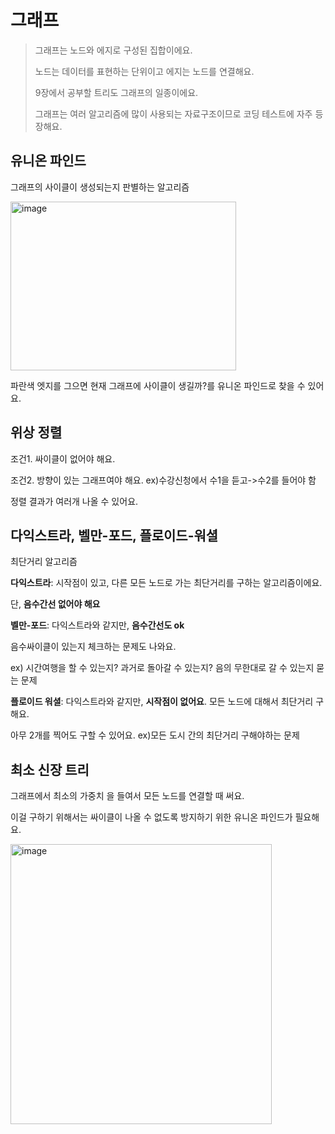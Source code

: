 그래프
========
> 그래프는 노드와 에지로 구성된 집합이에요.
> 
> 노드는 데이터를 표현하는 단위이고 에지는 노드를 연결해요.
> 
> 9장에서 공부할 트리도 그래프의 일종이에요.
> 
> 그래프는 여러 알고리즘에 많이 사용되는 자료구조이므로 코딩 테스트에 자주 등장해요.  

유니온 파인드
-----
그래프의 사이클이 생성되는지 판별하는 알고리즘

<img width="361" height="270" alt="image" src="https://github.com/user-attachments/assets/c9d222e1-d5cf-4a8c-888a-355c309b040a" />

파란색 엣지를 그으면 현재 그래프에 사이클이 생길까?를 유니온 파인드로 찾을 수 있어요.  

위상 정렬
----
조건1. 싸이클이 없어야 해요.   

조건2. 방향이 있는 그래프여야 해요. ex)수강신청에서 수1을 듣고->수2를 들어야 함  
      
정렬 결과가 여러개 나올 수 있어요.   

다익스트라, 벨만-포드, 플로이드-워셜
-------
최단거리 알고리즘  

**다익스트라**: 시작점이 있고, 다른 모든 노드로 가는 최단거리를 구하는 알고리즘이에요. 

단, **음수간선 없어야 해요**   

**벨만-포드**: 다익스트라와 같지만, **음수간선도 ok**    

음수싸이클이 있는지 체크하는 문제도 나와요.   
           
ex) 시간여행을 할 수 있는지? 과거로 돌아갈 수 있는지? 음의 무한대로 갈 수 있는지 묻는 문제  
           
**플로이드 워셜**: 다익스트라와 같지만, **시작점이 없어요**. 모든 노드에 대해서 최단거리 구해요.   

아무 2개를 찍어도 구할 수 있어요.  ex)모든 도시 간의 최단거리 구해야하는 문제    

최소 신장 트리
-----
그래프에서 최소의 가중치 을 들여서 모든 노드를 연결할 때 써요.    

이걸 구하기 위해서는 싸이클이 나올 수 없도록 방지하기 위한 유니온 파인드가 필요해요.   

<img width="418" height="448" alt="image" src="https://github.com/user-attachments/assets/2a57695d-3088-465f-a587-456978b231e7" />

